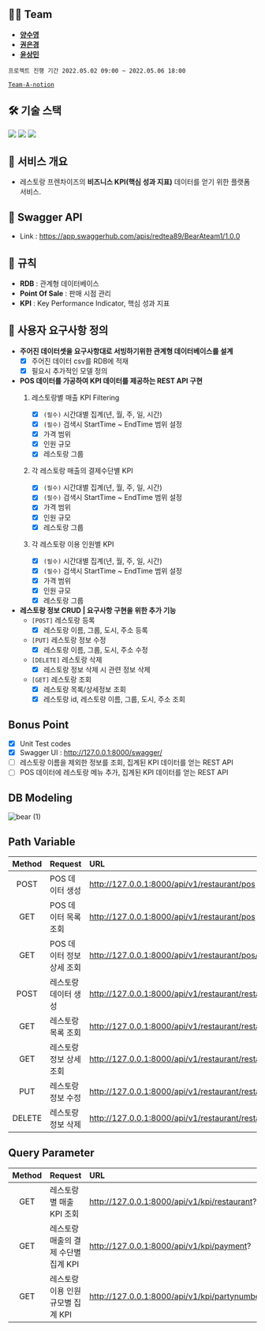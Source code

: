 ## 👩‍💻 Team
- **[양수영](https://github.com/tasddc1226)**
- **[권은경](https://github.com/fore0919)**
- **[윤상민](https://github.com/redtea89)**

`프로젝트 진행 기간 2022.05.02 09:00 ~ 2022.05.06 18:00`

[`Team-A-notion`](https://pretty-marlin-13a.notion.site/Team-A-03cf51c7174847ce88a6302e6939ea2a)


## 🛠 기술 스택
<img src="https://img.shields.io/badge/python-3776AB?style=plastic&logo=python&logoColor=white">
<img src="https://img.shields.io/badge/django-092E20?style=plastic&logo=django&logoColor=white">
<img src="https://img.shields.io/badge/mysql-C70D2C?style=plastic&logo=mysql&logoColor=white">


## 🍝 서비스 개요
- 레스토랑 프렌차이즈의 **비즈니스 KPI(핵심 성과 지표)** 데이터를 얻기 위한 플랫폼 서비스.

## 🤟 Swagger API
- Link : https://app.swaggerhub.com/apis/redtea89/BearAteam1/1.0.0

## 📏  규칙
- **RDB** : 관계형 데이터베이스
- **Point Of Sale** : 판매 시점 관리
- **KPI** : Key Performance Indicator, 핵심 성과 지표

## 📌 사용자 요구사항 정의
- **주어진 데이터셋을 요구사항대로 서빙하기위한 관계형 데이터베이스를 설계**
    - [x] 주어진 데이터 csv를 RDB에 적재
    - [x] 필요시 추가적인 모델 정의 
    
- **POS 데이터를 가공하여 KPI 데이터를 제공하는 REST API 구현**
    1. 레스토랑별 매출 KPI Filtering
    
        - [x] `(필수)` 시간대별 집계(년, 월, 주, 일, 시간)
        - [x] `(필수)` 검색시 StartTime ~ EndTime 범위 설정
        - [x] 가격 범위
        - [x] 인원 규모
        - [x] 레스토랑 그룹 
    2. 각 레스토랑 매출의 결제수단별 KPI 
        - [x] `(필수)` 시간대별 집계(년, 월, 주, 일, 시간)
        - [x] `(필수)` 검색시 StartTime ~ EndTime 범위 설정
        - [x] 가격 범위
        - [x] 인원 규모
        - [x] 레스토랑 그룹 
    3. 각 레스토랑 이용 인원별 KPI 
        - [x] `(필수)` 시간대별 집계(년, 월, 주, 일, 시간)
        - [x] `(필수)` 검색시 StartTime ~ EndTime 범위 설정
        - [x] 가격 범위
        - [x] 인원 규모
        - [x] 레스토랑 그룹 
- **레스토랑 정보 CRUD | 요구사항 구현을 위한 추가 기능**
    - `[POST]` 레스토랑 등록
        - [x] 레스토랑 이름, 그룹, 도시, 주소 등록
    - `[PUT]` 레스토랑 정보 수정
        - [x] 레스토랑 이름, 그룹, 도시, 주소 수정
    - `[DELETE]` 레스토랑 삭제
        - [x] 레스토랑 정보 삭제 시 관련 정보 삭제
    - `[GET]` 레스토랑 조회 
        - [x] 레스토랑 목록/상세정보 조회
        - [x] 레스토랑 id, 레스토랑 이름, 그룹, 도시, 주소 조회

## Bonus Point
  - [x] Unit Test codes 
  - [x] Swagger UI : http://127.0.0.1:8000/swagger/
  - [ ] 레스토랑 이름을 제외한 정보를 조회, 집계된 KPI 데이터를 얻는 REST API
  - [ ] POS 데이터에 레스토랑 메뉴 추가, 집계된 KPI 데이터를 얻는 REST API

## DB Modeling
![bear (1)](https://user-images.githubusercontent.com/91520365/167058056-8254ae2a-50be-434d-b5ab-23a55e1a15f2.png)

## Path Variable
|Method|Request|URL|
|:-:|:--|:--|
|POST|POS 데이터 생성 |http://127.0.0.1:8000/api/v1/restaurant/pos|
|GET|POS 데이터 목록 조회 |http://127.0.0.1:8000/api/v1/restaurant/pos|
|GET|POS 데이터 정보 상세 조회|http://127.0.0.1:8000/api/v1/restaurant/pos/{id}|
|POST|레스토랑 데이터 생성 |http://127.0.0.1:8000/api/v1/restaurant/restaurants|
|GET|레스토랑 목록 조회 |http://127.0.0.1:8000/api/v1/restaurant/restaurants|
|GET|레스토랑 정보 상세 조회 |http://127.0.0.1:8000/api/v1/restaurant/restaurants/{id}|
|PUT|레스토랑 정보 수정 |http://127.0.0.1:8000/api/v1/restaurant/restaurants/{id}|
|DELETE|레스토랑 정보 삭제 |http://127.0.0.1:8000/api/v1/restaurant/restaurants/{id}|

## Query Parameter
|Method|Request|URL|
|:-:|:--|:--|
|GET|레스토랑별 매출 KPI 조회|http://127.0.0.1:8000/api/v1/kpi/restaurant?|
|GET|레스토랑 매출의 결제 수단별 집계 KPI|http://127.0.0.1:8000/api/v1/kpi/payment?|
|GET|레스토랑 이용 인원 규모별 집계 KPI|http://127.0.0.1:8000/api/v1/kpi/partynumber?|
